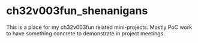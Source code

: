 # ch32v003fun_shenanigans
This is a place for my ch32v003fun related mini-projects. Mostly PoC work to have something concrete to demonstrate in project meetings. 

